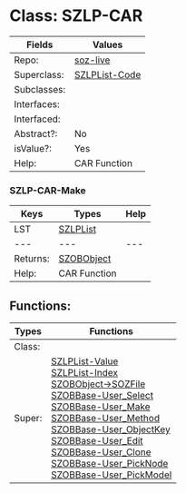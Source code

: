
# Class:	SZLP-CAR

| Fields | Values |
| --------- | --------- |
| Repo: | [soz-live](/repos/soz-live.html) |
| Superclass: | [SZLPList-Code](SZLPList-Code.html) |
| Subclasses: |  |
| Interfaces: |  |
| Interfaced: |  |
| Abstract?: | No |
| isValue?: | Yes |
| Help: | CAR Function |

### SZLP-CAR-Make

| Keys | Types | Help |
| --------- | --------- | --------- |
| LST | [SZLPList](SZLPList.html) |  |
| --- | --- | --- |
| Returns: | [SZOBObject](SZOBObject.html) |
| Help: | CAR Function |


## Functions:

| Types | Functions |
| --------- | --------- |
| Class: |  |
| Super: | [SZLPList-Value](SZLPList.html) <br> [SZLPList-Index](SZLPList.html) <br> [SZOBObject->SOZFile](SZOBObject.html) <br> [SZOBBase-User_Select](SZOBBase.html) <br> [SZOBBase-User_Make](SZOBBase.html) <br> [SZOBBase-User_Method](SZOBBase.html) <br> [SZOBBase-User_ObjectKey](SZOBBase.html) <br> [SZOBBase-User_Edit](SZOBBase.html) <br> [SZOBBase-User_Clone](SZOBBase.html) <br> [SZOBBase-User_PickNode](SZOBBase.html) <br> [SZOBBase-User_PickModel](SZOBBase.html) |


